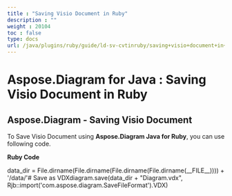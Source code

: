 ```yaml
---
title : "Saving Visio Document in Ruby" 
description : "" 
weight : 20104 
toc : false
type: docs
url: /java/plugins/ruby/guide/ld-sv-cvtinruby/saving+visio+document+in+ruby/
---
```


# Aspose.Diagram for Java : Saving Visio Document in Ruby


## Aspose.Diagram - Saving Visio Document

To Save Visio Document using **Aspose.Diagram Java for Ruby**, you can use following code.

**Ruby Code**

data\_dir = File.dirname(File.dirname(File.dirname(File.dirname(\_\_FILE\_\_)))) + '/data/'# Save as VDXdiagram.save(data\_dir + "Diagram.vdx", Rjb::import('com.aspose.diagram.SaveFileFormat').VDX)

